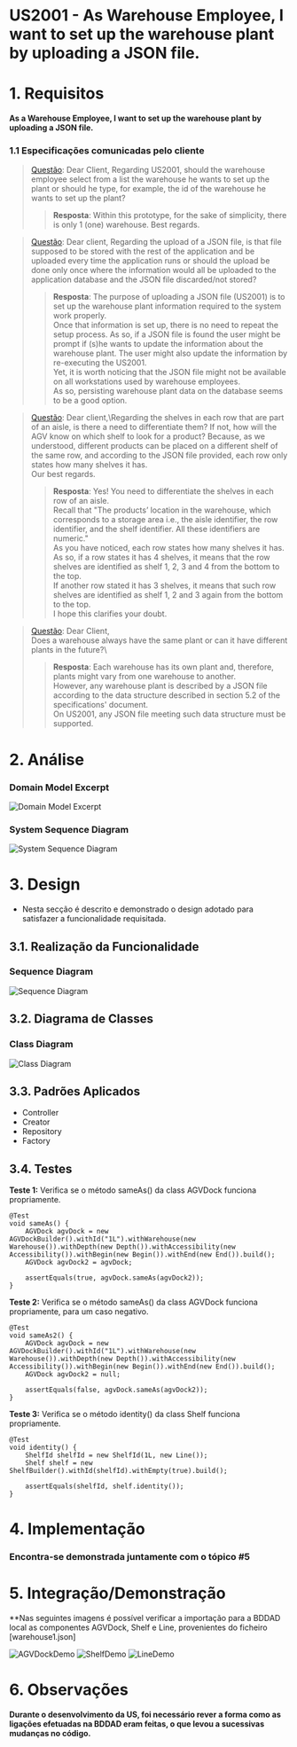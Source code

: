 US2001 - As Warehouse Employee, I want to set up the warehouse plant by uploading a JSON file.
=======================================

# 1. Requisitos

**As a Warehouse Employee, I want to set up the warehouse plant by uploading a JSON file.**

### 1.1 Especificações comunicadas pelo cliente

> [Questão](https://moodle.isep.ipp.pt/mod/forum/discuss.php?d=15995#p20587): 
> Dear Client, Regarding US2001, should the warehouse employee select from a list the warehouse he wants to set up the plant or should he type, for example, the id of the warehouse he wants to set up the plant?
>> **Resposta**: Within this prototype, for the sake of simplicity, there is only 1 (one) warehouse. Best regards.

> [Questão](https://moodle.isep.ipp.pt/mod/forum/discuss.php?d=15781#p20356):
Dear client, Regarding the upload of a JSON file, is that file supposed to be stored with the rest of the application and be uploaded every time the 
application runs or should the upload be done only once where the information would all be uploaded to the application database and the JSON file discarded/not stored?
>> **Resposta**: The purpose of uploading a JSON file (US2001) is to set up the warehouse plant information required to the system work properly.\
Once that information is set up, there is no need to repeat the setup process. As so, if a JSON file is found the user might be prompt if (s)he wants to update the information about the warehouse plant. The user might also update the information by re-executing the US2001.\
Yet, it is worth noticing that the JSON file might not be available on all workstations used by warehouse employees.\
As so, persisting warehouse plant data on the database seems to be a good option.

> [Questão](https://moodle.isep.ipp.pt/mod/forum/discuss.php?d=15758#p20257):
Dear client,\Regarding the shelves in each row that are part of an aisle, is there a need to differentiate them? If not, how will the AGV know on which shelf to look for a product? Because, as we understood, different products can be placed on a different shelf of the same row, and according to the JSON file provided, each row only states how many shelves it has.\
Our best regards.
>> **Resposta**: Yes! You need to differentiate the shelves in each row of an aisle.\
Recall that "The products’ location in the warehouse, which corresponds to a storage area i.e., the aisle identifier, the row identifier, and the shelf identifier. All these identifiers are numeric."\
As you have noticed, each row states how many shelves it has. As so, if a row states it has 4 shelves, it means that the row shelves are identified as shelf 1, 2, 3 and 4 from the bottom to the top.\
If another row stated it has 3 shelves, it means that such row shelves are identified as shelf 1, 2 and 3 again from the bottom to the top.\
I hope this clarifies your doubt.
 
 
> [Questão](https://moodle.isep.ipp.pt/mod/forum/discuss.php?d=15725#p20229):
Dear Client,\
Does a warehouse always have the same plant or can it have different plants in the future?\
>> **Resposta**: Each warehouse has its own plant and, therefore, plants might vary from one warehouse to another.\
However, any warehouse plant is described by a JSON file according to the data structure described in section 5.2 of the specifications' document.\
On US2001, any JSON file meeting such data structure must be supported. 

# 2. Análise

### Domain Model Excerpt
![Domain Model Excerpt](DM_2001.svg)

### System Sequence Diagram
![System Sequence Diagram](SSD_2001.svg)

# 3. Design

- Nesta secção é descrito e demonstrado o design adotado para satisfazer a funcionalidade requisitada.

## 3.1. Realização da Funcionalidade

### Sequence Diagram
![Sequence Diagram](SD_2001.svg)

## 3.2. Diagrama de Classes

### Class Diagram
![Class Diagram](CD_2001.svg)

## 3.3. Padrões Aplicados

- Controller
- Creator
- Repository
- Factory

## 3.4. Testes

**Teste 1:** Verifica se o método sameAs() da class AGVDock funciona propriamente.

	@Test
    void sameAs() {
        AGVDock agvDock = new AGVDockBuilder().withId("1L").withWarehouse(new Warehouse()).withDepth(new Depth()).withAccessibility(new Accessibility()).withBegin(new Begin()).withEnd(new End()).build();
        AGVDock agvDock2 = agvDock;

        assertEquals(true, agvDock.sameAs(agvDock2));
    }

**Teste 2:** Verifica se o método sameAs() da class AGVDock funciona propriamente, para um caso negativo.

    @Test
    void sameAs2() {
        AGVDock agvDock = new AGVDockBuilder().withId("1L").withWarehouse(new Warehouse()).withDepth(new Depth()).withAccessibility(new Accessibility()).withBegin(new Begin()).withEnd(new End()).build();
        AGVDock agvDock2 = null;

        assertEquals(false, agvDock.sameAs(agvDock2));
    }

**Teste 3:** Verifica se o método identity() da class Shelf funciona propriamente.

    @Test
    void identity() {
        ShelfId shelfId = new ShelfId(1L, new Line());
        Shelf shelf = new ShelfBuilder().withId(shelfId).withEmpty(true).build();

        assertEquals(shelfId, shelf.identity());
    }

# 4. Implementação

### Encontra-se demonstrada juntamente com o tópico #5 

# 5. Integração/Demonstração

**Nas seguintes imagens é possível verificar a importação para a BDDAD local as componentes AGVDock, Shelf e Line, provenientes do ficheiro [warehouse1.json]

![AGVDockDemo](AGVDockDemo.png)
![ShelfDemo](ShelfDemo.png)
![LineDemo](LineDemo.png)

# 6. Observações
**Durante o desenvolvimento da US, foi necessário rever a forma como as ligações efetuadas na BDDAD eram feitas, o que levou a sucessivas mudanças no código.**



